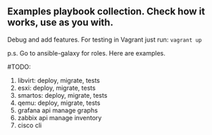 ## Examples playbook collection. Check how it works, use as you with.
Debug and add features. For testing in Vagrant just run: `vagrant up`

p.s. Go to ansible-galaxy for roles. Here are examples.

#TODO:
1) libvirt: deploy, migrate, tests
2) esxi: deploy, migrate, tests
3) smartos: deploy, migrate, tests
4) qemu: deploy, migrate, tests
5) grafana api manage graphs
6) zabbix api manage inventory
7) cisco cli
